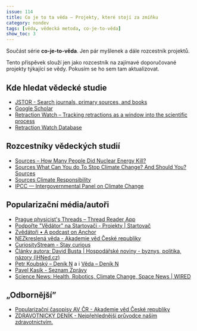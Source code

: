 ```yaml
---
issue: 114
title: Co je to ta věda – Projekty, které stojí za zmíňku
category: nondev
tags: [věda, vědecká metoda, co-je-to-věda]
show_toc: 3
---
```


Součást série **co-je-to-věda**. Jen pár myšlenek a dále rozcestník projektů.

<!--more-->

Tento příspěvek slouží jen jako rozcestník na zajímavé doporučované projekty
týkající se vědy. Pokusím se ho sem tam aktualizovat.

## Kde hledat vědecké studie

* [JSTOR - Search journals, primary sources, and books](https://www.jstor.org/)
* [Google Scholar](https://scholar.google.cz/)
* [Retraction Watch – Tracking retractions as a window into the scientific process](https://retractionwatch.com/)
* [Retraction Watch Database](http://retractiondatabase.org/RetractionSearch.aspx?)

## Rozcestníky vědeckých studií

* [Sources – How Many People Did Nuclear Energy Kill?](https://sites.google.com/view/sources-nuclear-death-toll/)
* [Sources What Can You do To Stop Climate Change? And Should You? Sources](https://sites.google.com/view/sources-climate-how/)
* [Sources Climate Responsibility](https://sites.google.com/view/sourcesclimateresponsibility/)
* [IPCC — Intergovernmental Panel on Climate Change](https://www.ipcc.ch/)

## Popularizační média/autoři

* [Prague physicist's Threads – Thread Reader App](https://threadreaderapp.com/user/Mitokochan)
* [Podpořte "Vědátor" na Startovači - Projekty | Startovač](https://www.startovac.cz/patron/vedator/#)
* [Zvědátoři • A podcast on Anchor](https://anchor.fm/zvedatori)
* [NEZkreslená věda - Akademie věd České republiky](https://www.avcr.cz/cs/pro-verejnost/vyukova-videa/)
* [CuriosityStream - Stay curious](https://curiositystream.com/kurzgesagt/)
* [Články autora: David Busta | Hospodářské noviny - byznys, politika, názory (iHNed.cz)](https://ihned.cz/?m=authors&article%5baut_id%5d=18653950)
* [Petr Koubský – Deník N](https://denikn.cz/autor/petr-koubsky/) a i [Věda – Deník N](https://denikn.cz/veda/?ref=menu)
* [Pavel Kasík - Seznam Zprávy](https://www.seznamzpravy.cz/autor/pavel-kasik-903)
* [Science News: Health, Robotics, Climate Change, Space News | WIRED](https://www.wired.com/category/science/)

## „Odbornější”

* [Popularizační časopisy AV ČR - Akademie věd České republiky](https://www.avcr.cz/cs/pro-verejnost/casopisy/)
* [ZDRAVOTNICKÝ DENÍK - Nejpřehlednější průvodce naším zdravotnictvím.](https://www.zdravotnickydenik.cz/)

